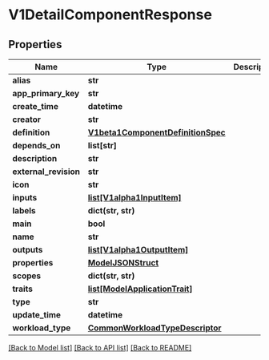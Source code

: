 # V1DetailComponentResponse

## Properties
Name | Type | Description | Notes
------------ | ------------- | ------------- | -------------
**alias** | **str** |  | 
**app_primary_key** | **str** |  | 
**create_time** | **datetime** |  | 
**creator** | **str** |  | 
**definition** | [**V1beta1ComponentDefinitionSpec**](V1beta1ComponentDefinitionSpec.md) |  | 
**depends_on** | **list[str]** |  | [optional] 
**description** | **str** |  | [optional] 
**external_revision** | **str** |  | [optional] 
**icon** | **str** |  | [optional] 
**inputs** | [**list[V1alpha1InputItem]**](V1alpha1InputItem.md) |  | [optional] 
**labels** | **dict(str, str)** |  | [optional] 
**main** | **bool** |  | 
**name** | **str** |  | 
**outputs** | [**list[V1alpha1OutputItem]**](V1alpha1OutputItem.md) |  | [optional] 
**properties** | [**ModelJSONStruct**](ModelJSONStruct.md) |  | [optional] 
**scopes** | **dict(str, str)** |  | [optional] 
**traits** | [**list[ModelApplicationTrait]**](ModelApplicationTrait.md) |  | [optional] 
**type** | **str** |  | 
**update_time** | **datetime** |  | 
**workload_type** | [**CommonWorkloadTypeDescriptor**](CommonWorkloadTypeDescriptor.md) |  | [optional] 

[[Back to Model list]](../README.md#documentation-for-models) [[Back to API list]](../README.md#documentation-for-api-endpoints) [[Back to README]](../README.md)


